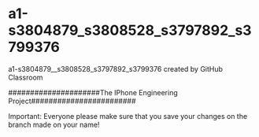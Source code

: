 # a1-s3804879_s3808528_s3797892_s3799376
a1-s3804879__s3808528_s3797892_s3799376 created by GitHub Classroom

#####################The IPhone Engineering Project########################

Important: Everyone please make sure that you save your changes on the branch made on your name!

